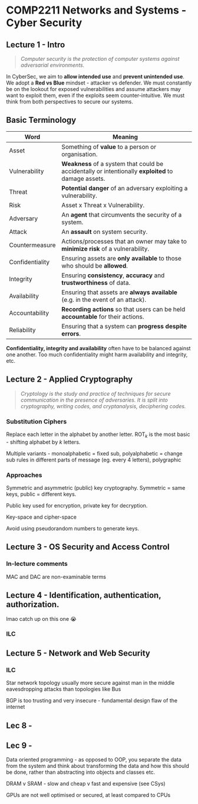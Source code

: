 # COMP2211 Networks and Systems - Cyber Security

## Lecture 1 - Intro

> *Computer security is the protection of computer systems against adversarial environments.*

In CyberSec, we aim to **allow intended use** and **prevent unintended use**. We adopt a **Red vs Blue** mindset - attacker vs defender. We must constantly be on the lookout for exposed vulnerabilities and assume attackers may want to exploit them, even if the exploits seem counter-intuitive. We must think from both perspectives to secure our systems.

## Basic Terminology

Word            | Meaning
--              |--
Asset           | Something of **value** to a person or organisation.
Vulnerability   | **Weakness** of a system that could be accidentally or intentionally **exploited** to damage assets.
Threat          | **Potential danger** of an adversary exploiting a vulnerability.
Risk            | Asset x Threat x Vulnerability.
Adversary       | An **agent** that circumvents the security of a system.
Attack          | An **assault** on system security.
Countermeasure  | Actions/processes that an owner may take to **minimize risk** of a vulnerability.
Confidentiality | Ensuring assets are **only available** to those who should be **allowed**.
Integrity       | Ensuring **consistency**, **accuracy** and **trustworthiness** of data.
Availability    | Ensuring that assets are **always available** (e.g. in the event of an attack).
Accountability  | **Recording actions** so that users can be held **accountable** for their actions.
Reliability     | Ensuring that a system can **progress despite errors**.

**Confidentiality, integrity and availability** often have to be balanced against one another. Too much confidentiality might harm availability and integrity, etc.

## Lecture 2 - Applied Cryptography

> *Cryptology is the study and practice of techniques for secure communication in the presence of adversaries. It is split into cryptography, writing codes, and cryptanalysis, deciphering codes.*

### Substitution Ciphers

Replace each letter in the alphabet by another letter. ROT$_{k}$ is the most basic - shifting alphabet by $k$ letters.

Multiple variants - monoalphabetic = fixed sub, polyalphabetic = change sub rules in different parts of message (eg. every 4 letters), polygraphic

### Approaches

Symmetric and asymmetric (public) key cryptography. Symmetric = same keys, public = different keys.

Public key used for encryption, private key for decryption.

Key-space and cipher-space

Avoid using pseudorandom numbers to generate keys.

## Lecture 3 - OS Security and Access Control

### In-lecture comments

MAC and DAC are non-examinable terms

## Lecture 4 - Identification, authentication, authorization.
lmao catch up on this one 😭
### ILC

## Lecture 5 - Network and Web Security

### ILC

Star network topology usually more secure against man in the middle eavesdropping attacks than topologies like Bus

BGP is too trusting and very insecure - fundamental design flaw of the internet



## Lec 8 - 

## Lec 9 - 

Data oriented programming - as opposed to OOP, you separate the data from the system and think about transforming the data and how this should be done, rather than abstracting into objects and classes etc.

DRAM v SRAM - slow and cheap v fast and expensive (see CSys)

GPUs are not well optimised or secured, at least compared to CPUs